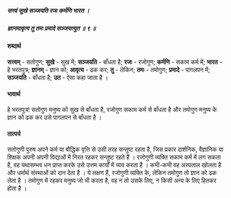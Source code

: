 ##### सत्त्वं सुखे सञ्जयति रजः कर्मणि भारत ।
##### ज्ञानमावृत्य तु तमः प्रमादे सञ्जयत्युत ॥ ९ ॥

#### शब्दार्थ

**सत्त्वम्** - सतोगुण; **सुखे** - सुख में; **सञ्जयति** - बाँधता है; **रजः** - रजोगुण; **कर्मणि** - सकाम कर्म में; **भारत** - हे भरतपुत्र; **ज्ञानम्** - ज्ञान को; **आवृत्य** - ढक कर; **तु** - लेकिन; **तमः** - तमोगुण; **प्रमादे** - पागलपन में; **सञ्जयति** - बाँधता है; **उत** - ऐसा कहा जाता है ।

#### भावार्थ

हे भरतपुत्र! सतोगुण मनुष्य को सुख से बाँधता है, रजोगुण सकाम कर्म से बाँधता है और तमोगुण मनुष्य के ज्ञान को ढक कर उसे पागलपन से बाँधता है ।

#### तात्पर्य

सतोगुणी पुरुष अपने कर्म या बौद्धिक वृत्ति से उसी तरह सन्तुष्ट रहता है, जिस प्रकार दार्शनिक, वैज्ञानिक या शिक्षक अपनी अपनी विद्याओं में निरत रहकर सन्तुष्ट रहते हैं । रजोगुणी व्यक्ति सकाम कर्म में लग सकता है, वह यथासम्भव धन प्राप्त करके उसे उत्तम कार्यों में व्यय करता है । कभी-कभी वह अस्पताल खोलता है और धर्मार्थ संस्थाओं को दान देता है । ये लक्षण हैं, रजोगुणी व्यक्ति के, लेकिन तमोगुण तो ज्ञान को ढक लेता है । तमोगुण में रहकर मनुष्य जो भी करता है, वह न तो उसके लिए, न किसी अन्य के लिए हितकर होता है ।